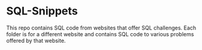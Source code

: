 # SQL-Snippets

This repo contains SQL code from websites that offer SQL challenges. Each folder is for a different website and contains SQL code to various problems offered by that website.
